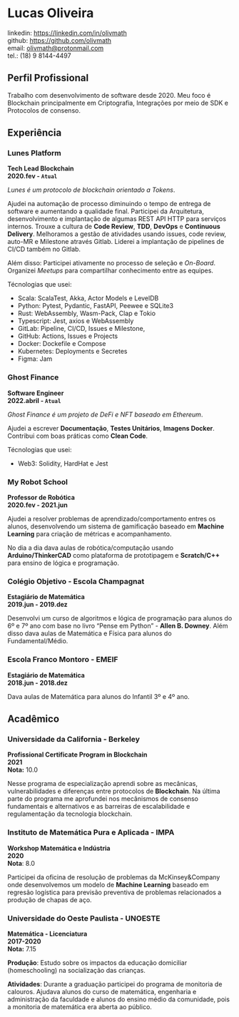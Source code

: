 # Lucas Oliveira

linkedin: https://linkedin.com/in/olivmath<br>
github: https://github.com/olivmath<br>
email: olivmath@protonmail.com<br>
tel.: (18) 9 8144-4497

## Perfil Profissional

Trabalho com desenvolvimento de software desde 2020.
Meu foco é Blockchain principalmente em Criptografia, Integrações por meio de SDK e Protocolos de consenso.

## Experiência

### Lunes Platform

**Tech Lead Blockchain**<br>
**2020.fev - `Atual`**

_Lunes é um protocolo de blockchain orientado a Tokens_.

Ajudei na automação de processo diminuindo o tempo de entrega de software e aumentando a qualidade final.
Participei da Arquitetura, desenvolvimento e implantação de algumas REST API HTTP para serviços internos.
Trouxe a cultura de **Code Review**, **TDD**, **DevOps** e **Continuous Delivery**.
Melhoramos a gestão de atividades usando issues, code review, auto-MR e Milestone através Gitlab.
Liderei a implantação de pipelines de CI/CD também no Gitlab.

Além disso:
Participei ativamente no processo de seleção e _On-Board_.
Organizei _Meetups_ para compartilhar conhecimento entre as equipes.

Técnologias que usei:

- Scala: ScalaTest, Akka, Actor Models e LevelDB
- Python: Pytest, Pydantic, FastAPI, Peewee e SQLite3
- Rust: WebAssembly, Wasm-Pack, Clap e Tokio
- Typescript: Jest, axios e WebAssembly
- GitLab: Pipeline, CI/CD, Issues e Milestone,
- GitHub: Actions, Issues e Projects
- Docker: Dockefile e Compose
- Kubernetes: Deployments e Secretes
- Figma: Jam

### Ghost Finance

**Software Engineer**<br>
**2022.abril - `Atual`**

_Ghost Finance é um projeto de DeFi e NFT baseado em Ethereum_.

Ajudei a escrever **Documentação**, **Testes Unitários**, **Imagens Docker**.
Contribui com boas práticas como **Clean Code**.

Técnologias que usei:

- Web3: Solidity, HardHat e Jest

### My Robot School

**Professor de Robótica**<br>
**2020.fev - 2021.jun**

Ajudei a resolver problemas de aprendizado/comportamento entres os alunos, desenvolvendo um sistema de gamificação baseado em **Machine Learning** para criação de métricas e acompanhamento.

No dia a dia dava aulas de robótica/computação usando **Arduino/ThinkerCAD** como plataforma de prototipagem e **Scratch/C++** para ensino de lógica e programação.

### Colégio Objetivo - Escola Champagnat

**Estagiário de Matemática**<br>
**2019.jun - 2019.dez**

Desenvolvi um curso de algoritmos e lógica de programação para alunos do 6º e 7º ano com base no livro “Pense em Python” - **Allen B. Downey**.
Além disso dava aulas de Matemática e Física para alunos do Fundamental/Médio.<br>

### Escola Franco Montoro - EMEIF

**Estagiário de Matemática**<br>
**2018.jun - 2018.dez**

Dava aulas de Matemática para alunos do Infantil 3º e 4º ano.

## Acadêmico

### Universidade da California - Berkeley

**Profissional Certificate Program in Blockchain**<br>
**2021**<br>
**Nota:** 10.0

Nesse programa de especialização aprendi sobre as mecânicas, vulnerabilidades e diferenças entre protocolos de **Blockchain**. Na última parte do programa me aprofundei nos mecânismos de consenso fundamentais e alternativos e as barreiras de escalabilidade e regulamentação da tecnologia blockchain.

### Instituto de Matemática Pura e Aplicada - IMPA

**Workshop Matemática e Indústria**<br>
**2020**<br>
**Nota**: 8.0

Participei da oficina de resolução de problemas da McKinsey&Company onde desenvolvemos um modelo de **Machine Learning** baseado em regresão logística para previsão preventiva de problemas relacionados a produção de chapas de aço.

### Universidade do Oeste Paulista - UNOESTE

**Matemática - Licenciatura**<br>
**2017-2020**<br>
**Nota:** 7.15

**Produção**: Estudo sobre os impactos da educação domiciliar (homeschooling) na socialização das crianças.

**Atividades**: Durante a graduação participei do programa de monitoria de calouros.
Ajudava alunos do curso de matemática, engenharia e administração da faculdade e alunos do ensino médio da comunidade, pois a monitoria de matemática era aberta ao público.
